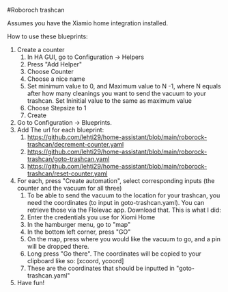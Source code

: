 
#Roboroch trashcan

Assumes you have the Xiamio home integration installed.

How to use these blueprints:
1. Create a counter
    1. In HA GUI, go to Configuration -> Helpers
    2. Press "Add Helper"
    3. Choose Counter
    4. Choose a nice name
    5. Set minimum value to 0, and Maximum value to N -1, where N equals after how many cleanings you want to send the vacuum to your trashcan. Set Ininitial value to the same as maximum value
    6. Choose Stepsize to 1
    7. Create
2. Go to Configuration -> Blueprints.
3. Add The url for each blueprint:
    1. https://github.com/lehti29/home-assistant/blob/main/roborock-trashcan/decrement-counter.yaml
    2. https://github.com/lehti29/home-assistant/blob/main/roborock-trashcan/goto-trashcan.yaml
    3. https://github.com/lehti29/home-assistant/blob/main/roborock-trashcan/reset-counter.yaml
4. For each, press "Create automation", select corresponding inputs (the counter and the vacuum for all three)
    1. To be able to send the vacuum to the location for your trashcan, you need the coordinates (to input in goto-trashcan.yaml). You can retrieve those via the Flolevac app. Download that. This is what I did:
    2. Enter the credentials you use for Xiomi Home
    3. In the hamburger menu, go to "map"
    4. In the bottom left corner, press "GO"
    5. On the map, press where you would like the vacuum to go, and a pin will be dropped there.
    6. Long press "Go there". The coordinates will be copied to your clipboard like so: [xcoord, ycoord]
    7. These are the coordinates that should be inputted in "goto-trashcan.yaml"
5. Have fun!

